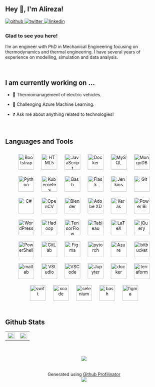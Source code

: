 ## Hey 👋, I'm Alireza!  
  

<a href="https://github.com/mirsadraee" target="_blank">
<img src=https://img.shields.io/badge/github-%2324292e.svg?&style=for-the-badge&logo=github&logoColor=white alt=github style="margin-bottom: 5px;" />
</a>
<a href="https://twitter.com/arms_deir" target="_blank">
<img src=https://img.shields.io/badge/twitter-%2300acee.svg?&style=for-the-badge&logo=twitter&logoColor=white alt=twitter style="margin-bottom: 5px;" />
</a>
<a href="https://linkedin.com/in/mirsadraee" target="_blank">
<img src=https://img.shields.io/badge/linkedin-%231E77B5.svg?&style=for-the-badge&logo=linkedin&logoColor=white alt=linkedin style="margin-bottom: 5px;" />
</a>  
  



### Glad to see you here!  
I’m an engineer with PhD in Mechanical Engineering focusing on thermodynamics and thermal engineering. I have several years of experience on modelling, simulation and data analysis.  
  

<br/>  


## I am currently working on ...

- 🔭 Thermomanagement of electric vehicles.  
  

- 🌱 Challenging Azure Machine Learning.  
  

- ❓ Ask me about anything related to technologies!  


<br/>  


## Languages and Tools  
<div align="center">  
<a href="https://getbootstrap.com/docs/3.4/javascript/" target="_blank"><img style="margin: 10px" src="https://profilinator.rishav.dev/skills-assets/bootstrap-plain.svg" alt="Bootstrap" height="50" /></a>  
<a href="https://en.wikipedia.org/wiki/HTML5" target="_blank"><img style="margin: 10px" src="https://profilinator.rishav.dev/skills-assets/html5-original-wordmark.svg" alt="HTML5" height="50" /></a>  
<a href="https://www.javascript.com/" target="_blank"><img style="margin: 10px" src="https://profilinator.rishav.dev/skills-assets/javascript-original.svg" alt="JavaScript" height="50" /></a>  
<a href="https://www.docker.com/" target="_blank"><img style="margin: 10px" src="https://profilinator.rishav.dev/skills-assets/docker-original-wordmark.svg" alt="Docker" height="50" /></a>  
<a href="https://www.mysql.com/" target="_blank"><img style="margin: 10px" src="https://profilinator.rishav.dev/skills-assets/mysql-original-wordmark.svg" alt="MySQL" height="50" /></a>  
<a href="https://www.mongodb.com/" target="_blank"><img style="margin: 10px" src="https://profilinator.rishav.dev/skills-assets/mongodb-original-wordmark.svg" alt="MongoDB" height="50" /></a>  
<a href="https://www.python.org/" target="_blank"><img style="margin: 10px" src="https://profilinator.rishav.dev/skills-assets/python-original.svg" alt="Python" height="50" /></a>  
<a href="https://kubernetes.io/" target="_blank"><img style="margin: 10px" src="https://profilinator.rishav.dev/skills-assets/kubernetes-icon.svg" alt="Kubernetes" height="50" /></a>  
<a href="https://www.gnu.org/software/bash/" target="_blank"><img style="margin: 10px" src="https://profilinator.rishav.dev/skills-assets/gnu_bash-icon.svg" alt="Bash" height="50" /></a>  
<a href="https://flask.palletsprojects.com/" target="_blank"><img style="margin: 10px" src="https://profilinator.rishav.dev/skills-assets/flask.png" alt="Flask" height="50" /></a>  
<a href="https://www.jenkins.io/" target="_blank"><img style="margin: 10px" src="https://profilinator.rishav.dev/skills-assets/jenkins-icon.svg" alt="Jenkins" height="50" /></a>  
<a href="https://github.com/" target="_blank"><img style="margin: 10px" src="https://profilinator.rishav.dev/skills-assets/git-scm-icon.svg" alt="Git" height="50" /></a>  
<a href="https://docs.microsoft.com/en-us/dotnet/csharp/" target="_blank"><img style="margin: 10px" src="https://profilinator.rishav.dev/skills-assets/csharp-original.svg" alt="C#" height="50" /></a>  
<a href="https://opencv.org/" target="_blank"><img style="margin: 10px" src="https://profilinator.rishav.dev/skills-assets/opencv-icon.svg" alt="OpenCV" height="50" /></a>  
<a href="https://www.blender.org/" target="_blank"><img style="margin: 10px" src="https://profilinator.rishav.dev/skills-assets/blender_community_badge_white.svg" alt="Blender" height="50" /></a>  
<a href="https://www.adobe.com/in/products/xd.html" target="_blank"><img style="margin: 10px" src="https://profilinator.rishav.dev/skills-assets/adobexd.png" alt="Adobe XD" height="50" /></a>  
<a href="https://keras.io/" target="_blank"><img style="margin: 10px" src="https://profilinator.rishav.dev/skills-assets/keras.png" alt="Keras" height="50" /></a>  
<a href="https://powerbi.microsoft.com/en-us/" target="_blank"><img style="margin: 10px" src="https://profilinator.rishav.dev/skills-assets/powerbi.png" alt="Power Bi" height="50" /></a>  
<a href="https://wordpress.com/" target="_blank"><img style="margin: 10px" src="https://profilinator.rishav.dev/skills-assets/wordpress.png" alt="WordPress" height="50" /></a>  
<a href="https://hadoop.apache.org/" target="_blank"><img style="margin: 10px" src="https://profilinator.rishav.dev/skills-assets/apache_hadoop-icon.svg" alt="Hadoop" height="50" /></a>  
<a href="https://www.tensorflow.org/" target="_blank"><img style="margin: 10px" src="https://profilinator.rishav.dev/skills-assets/tensorflow-icon.svg" alt="TensorFlow" height="50" /></a>  
<a href="https://www.tableau.com/" target="_blank"><img style="margin: 10px" src="https://profilinator.rishav.dev/skills-assets/tableau.svg" alt="Tableau" height="50" /></a>  
<a href="https://www.latex-project.org/" target="_blank"><img style="margin: 10px" src="https://profilinator.rishav.dev/skills-assets/latex.png" alt="LaTeX" height="50" /></a>  
<a href="https://jquery.com/" target="_blank"><img style="margin: 10px" src="https://profilinator.rishav.dev/skills-assets/jquery.png" alt="jQuery" height="50" /></a>  
<a href="https://docs.microsoft.com/en-us/powershell/" target="_blank"><img style="margin: 10px" src="https://profilinator.rishav.dev/skills-assets/powershell.png" alt="PowerShell" height="50" /></a>  
<a href="https://about.gitlab.com/" target="_blank"><img style="margin: 10px" src="https://profilinator.rishav.dev/skills-assets/gitlab.svg" alt="GitLab" height="50" /></a>  
<a href="https://www.figma.com/" target="_blank"><img style="margin: 10px" src="https://profilinator.rishav.dev/skills-assets/figma-icon.svg" alt="Figma" height="50" /></a>  
<a href="https://pytorch.org/" target="_blank"><img style="margin: 10px" src="https://profilinator.rishav.dev/skills-assets/pytorch-icon.svg" alt="pytorch" height="50" /></a>  
<a href="https://azure.microsoft.com/en-in/" target="_blank"><img style="margin: 10px" src="https://cdn.jsdelivr.net/gh/devicons/devicon/icons/azure/azure-original.svg" alt="Azure" height="50" /></a>  
<a href="https://bitbucket.org" target="_blank"><img style="margin: 10px" src="https://cdn.jsdelivr.net/gh/devicons/devicon/icons/bitbucket/bitbucket-original.svg" alt="bitbucket" height="50" /></a>  
<a href="https://www.matlab.com" target="_blank"><img style="margin: 10px"  src="https://cdn.jsdelivr.net/gh/devicons/devicon/icons/matlab/matlab-original.svg" alt="matlab" height="50" /></a> 
<a href="https://visualstudio.microsoft.com" target="_blank"><img style="margin: 10px"  src="https://cdn.jsdelivr.net/gh/devicons/devicon/icons/visualstudio/visualstudio-plain.svg" alt="VStudio" height="50" /></a>
<a href="https://code.visualstudio.com" target="_blank"><img style="margin: 10px"  src="https://cdn.jsdelivr.net/gh/devicons/devicon/icons/vscode/vscode-original.svg" alt="VSCode" height="50" /></a> 
<a href="https://jupyter.org" target="_blank"><img style="margin: 10px"  src="https://cdn.jsdelivr.net/gh/devicons/devicon/icons/jupyter/jupyter-original.svg" alt="Jupyter" height="50" /></a> 
<a href="https://www.docker.com/" target="_blank"><img style="margin: 10px"  src="https://cdn.jsdelivr.net/gh/devicons/devicon/icons/docker/docker-original.svg" alt="docker" height="50" /></a> 
<a href="https://www.terraform.io/" target="_blank"><img style="margin: 10px"  src="https://cdn.jsdelivr.net/gh/devicons/devicon/icons/terraform/terraform-original.svg" alt="terraform" height="50" /></a> 
<a href="https://developer.apple.com/swift/" target="_blank"><img style="margin: 10px"  src="https://cdn.jsdelivr.net/gh/devicons/devicon/icons/swift/swift-original.svg" alt="swift" height="50" /></a> 
<a href="https://apps.apple.com/de/app/xcode/id497799835?mt=12" target="_blank"><img style="margin: 10px"  src="https://cdn.jsdelivr.net/gh/devicons/devicon/icons/xcode/xcode-original.svg" alt="xcode" height="50" /></a> 
<a href="https://www.selenium.dev/" target="_blank"><img style="margin: 10px"  src="https://cdn.jsdelivr.net/gh/devicons/devicon/icons/selenium/selenium-original.svg" alt="selenium" height="50" /></a> 
<a href="https://www.gnu.org/software/bash/" target="_blank"><img style="margin: 10px"  src="https://cdn.jsdelivr.net/gh/devicons/devicon/icons/bash/bash-original.svg" alt="bash" height="50" /></a> 
<a href="https://www.figma.com/" target="_blank"><img style="margin: 10px"  src="https://cdn.jsdelivr.net/gh/devicons/devicon/icons/figma/figma-original.svg" alt="figma" height="50" /></a> 

</div>  

<br/>  


## Github Stats  
<table><tr><td valign="top" width="50%">

<img src="https://github-readme-stats.vercel.app/api?username=mirsadraee&show_icons=true&count_private=true&hide_border=true" align="left" style="width: 100%" />

</td><td valign="top" width="50%">

<img src="https://github-readme-stats.vercel.app/api/top-langs/?username=mirsadraee&hide_border=true&layout=compact" align="left" style="width: 100%" />

</td></tr></table>  

<br/>  

  

<br/>  

<div align="center">
<img src="https://komarev.com/ghpvc/?username=mirsadraee&&style=flat-square" align="center" />
</div>    

<br/>  


<br />

<div align="center">Generated using <a href="https://profilinator.rishav.dev/" target="_blank">Github Profilinator</a></div>
<div align="center">
            <a href="https://www.buymeacoffee.com/mirsadraee" target="_blank" style="display: inline-block;">
                <img
                    src="https://img.shields.io/badge/Donate-Buy%20Me%20A%20Coffee-orange.svg?style=flat-square&logo=buymeacoffee" 
                    align="center"
                />
            </a></div>
<br />

